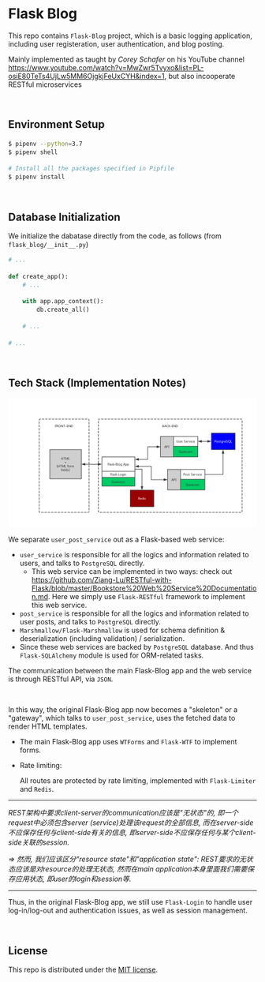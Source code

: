# Flask Blog

This repo contains `Flask-Blog` project, which is a basic logging application, including user registeration, user authentication, and blog posting.

Mainly implemented as taught by *Corey Schafer* on his YouTube channel https://www.youtube.com/watch?v=MwZwr5Tvyxo&list=PL-osiE80TeTs4UjLw5MM6OjgkjFeUxCYH&index=1, but also incooperate RESTful microservices

<br>

## Environment Setup

```bash
$ pipenv --python=3.7
$ pipenv shell

# Install all the packages specified in Pipfile
$ pipenv install
```

<br>

## Database Initialization

We initialize the dabatase directly from the code, as follows (from `flask_blog/__init__.py`)

```python
# ...

def create_app():
    # ...

    with app.app_context():
        db.create_all()

    # ...

# ...
```

<br>

## Tech Stack (Implementation Notes)

<img src="https://github.com/Ziang-Lu/Flask-Blog/blob/master/Flask-Blog%20RESTful%20Architecture.png?raw=true">

We separate `user_post_service` out as a Flask-based web service:

* `user_service` is responsible for all the logics and information related to users, and talks to `PostgreSQL` directly.
  * This web service can be implemented in two ways: check out https://github.com/Ziang-Lu/RESTful-with-Flask/blob/master/Bookstore%20Web%20Service%20Documentation.md. Here we simply use `Flask-RESTful` framework to implement this web service.
* `post_service` is responsible for all the logics and information related to user posts, and talks to `PostgreSQL` directly.
* `Marshmallow/Flask-Marshmallow` is used for schema definition & deserialization (including validation) / serialization.
* Since these web services are backed by `PostgreSQL` database. And thus `Flask-SQLAlchemy` module is used for ORM-related tasks.

The communication between the main Flask-Blog app and the web service is through RESTful API, via `JSON`.

<br>

In this way, the original Flask-Blog app now becomes a "skeleton" or a "gateway", which talks to `user_post_service`, uses the fetched data to render HTML templates.

* The main Flask-Blog app uses `WTForms` and `Flask-WTF` to implement forms.

* Rate limiting:

  All routes are protected by rate limiting, implemented with `Flask-Limiter` and `Redis`.

***

*REST架构中要求client-server的communication应该是"无状态"的, 即一个request中必须包含server (service)处理该request的全部信息, 而在server-side不应保存任何与client-side有关的信息, 即server-side不应保存任何与某个client-side关联的session.*

*=> 然而, 我们应该区分"resource state"和"application state": REST要求的无状态应该是对resource的处理无状态, 然而在main application本身里面我们需要保存应用状态, 即user的login和session等.*

***

Thus, in the original Flask-Blog app, we still use `Flask-Login` to handle user log-in/log-out and authentication issues, as well as session management.

<br>

## License

This repo is distributed under the <a href="https://github.com/Ziang-Lu/Flask-Blog/blob/master/LICENSE">MIT license</a>.